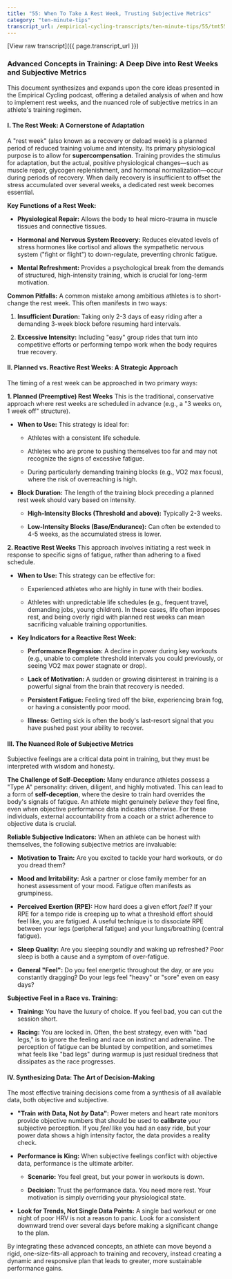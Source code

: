 ```yaml
---
title: "55: When To Take A Rest Week, Trusting Subjective Metrics"
category: "ten-minute-tips"
transcript_url: /empirical-cycling-transcripts/ten-minute-tips/55/tmt55 when to take a rest week and subjective metrics (transcribed on 07-Aug-2025 11-04-13).txt
---
```


[View raw transcript]({{ page.transcript_url }})


### Advanced Concepts in Training: A Deep Dive into Rest Weeks and Subjective Metrics

This document synthesizes and expands upon the core ideas presented in the Empirical Cycling podcast, offering a detailed analysis of when and how to implement rest weeks, and the nuanced role of subjective metrics in an athlete's training regimen.

#### **I. The Rest Week: A Cornerstone of Adaptation**

A "rest week" (also known as a recovery or deload week) is a planned period of reduced training volume and intensity. Its primary physiological purpose is to allow for **supercompensation**. Training provides the stimulus for adaptation, but the actual, positive physiological changes—such as muscle repair, glycogen replenishment, and hormonal normalization—occur during periods of recovery. When daily recovery is insufficient to offset the stress accumulated over several weeks, a dedicated rest week becomes essential.

**Key Functions of a Rest Week:**

-   **Physiological Repair:** Allows the body to heal micro-trauma in muscle tissues and connective tissues.
    
-   **Hormonal and Nervous System Recovery:** Reduces elevated levels of stress hormones like cortisol and allows the sympathetic nervous system ("fight or flight") to down-regulate, preventing chronic fatigue.
    
-   **Mental Refreshment:** Provides a psychological break from the demands of structured, high-intensity training, which is crucial for long-term motivation.
    

**Common Pitfalls:** A common mistake among ambitious athletes is to short-change the rest week. This often manifests in two ways:

1.  **Insufficient Duration:** Taking only 2-3 days of easy riding after a demanding 3-week block before resuming hard intervals.
    
2.  **Excessive Intensity:** Including "easy" group rides that turn into competitive efforts or performing tempo work when the body requires true recovery.
    

#### **II. Planned vs. Reactive Rest Weeks: A Strategic Approach**

The timing of a rest week can be approached in two primary ways:

**1. Planned (Preemptive) Rest Weeks** This is the traditional, conservative approach where rest weeks are scheduled in advance (e.g., a "3 weeks on, 1 week off" structure).

-   **When to Use:** This strategy is ideal for:
    
    -   Athletes with a consistent life schedule.
        
    -   Athletes who are prone to pushing themselves too far and may not recognize the signs of excessive fatigue.
        
    -   During particularly demanding training blocks (e.g., VO2 max focus), where the risk of overreaching is high.
        
-   **Block Duration:** The length of the training block preceding a planned rest week should vary based on intensity.
    
    -   **High-Intensity Blocks (Threshold and above):** Typically 2-3 weeks.
        
    -   **Low-Intensity Blocks (Base/Endurance):** Can often be extended to 4-5 weeks, as the accumulated stress is lower.
        

**2. Reactive Rest Weeks** This approach involves initiating a rest week in response to specific signs of fatigue, rather than adhering to a fixed schedule.

-   **When to Use:** This strategy can be effective for:
    
    -   Experienced athletes who are highly in tune with their bodies.
        
    -   Athletes with unpredictable life schedules (e.g., frequent travel, demanding jobs, young children). In these cases, life often imposes rest, and being overly rigid with planned rest weeks can mean sacrificing valuable training opportunities.
        
-   **Key Indicators for a Reactive Rest Week:**
    
    -   **Performance Regression:** A decline in power during key workouts (e.g., unable to complete threshold intervals you could previously, or seeing VO2 max power stagnate or drop).
        
    -   **Lack of Motivation:** A sudden or growing disinterest in training is a powerful signal from the brain that recovery is needed.
        
    -   **Persistent Fatigue:** Feeling tired off the bike, experiencing brain fog, or having a consistently poor mood.
        
    -   **Illness:** Getting sick is often the body's last-resort signal that you have pushed past your ability to recover.
        

#### **III. The Nuanced Role of Subjective Metrics**

Subjective feelings are a critical data point in training, but they must be interpreted with wisdom and honesty.

**The Challenge of Self-Deception:** Many endurance athletes possess a "Type A" personality: driven, diligent, and highly motivated. This can lead to a form of **self-deception**, where the desire to train hard overrides the body's signals of fatigue. An athlete might genuinely _believe_ they feel fine, even when objective performance data indicates otherwise. For these individuals, external accountability from a coach or a strict adherence to objective data is crucial.

**Reliable Subjective Indicators:** When an athlete can be honest with themselves, the following subjective metrics are invaluable:

-   **Motivation to Train:** Are you excited to tackle your hard workouts, or do you dread them?
    
-   **Mood and Irritability:** Ask a partner or close family member for an honest assessment of your mood. Fatigue often manifests as grumpiness.
    
-   **Perceived Exertion (RPE):** How hard does a given effort _feel_? If your RPE for a tempo ride is creeping up to what a threshold effort should feel like, you are fatigued. A useful technique is to dissociate RPE between your legs (peripheral fatigue) and your lungs/breathing (central fatigue).
    
-   **Sleep Quality:** Are you sleeping soundly and waking up refreshed? Poor sleep is both a cause and a symptom of over-fatigue.
    
-   **General "Feel":** Do you feel energetic throughout the day, or are you constantly dragging? Do your legs feel "heavy" or "sore" even on easy days?
    

**Subjective Feel in a Race vs. Training:**

-   **Training:** You have the luxury of choice. If you feel bad, you can cut the session short.
    
-   **Racing:** You are locked in. Often, the best strategy, even with "bad legs," is to ignore the feeling and race on instinct and adrenaline. The perception of fatigue can be blunted by competition, and sometimes what feels like "bad legs" during warmup is just residual tiredness that dissipates as the race progresses.
    

#### **IV. Synthesizing Data: The Art of Decision-Making**

The most effective training decisions come from a synthesis of all available data, both objective and subjective.

-   **"Train** _**with**_ **Data, Not** _**by**_ **Data":** Power meters and heart rate monitors provide objective numbers that should be used to **calibrate** your subjective perception. If you _feel_ like you had an easy ride, but your power data shows a high intensity factor, the data provides a reality check.
    
-   **Performance is King:** When subjective feelings conflict with objective data, performance is the ultimate arbiter.
    
    -   **Scenario:** You feel great, but your power in workouts is down.
        
    -   **Decision:** Trust the performance data. You need more rest. Your motivation is simply overriding your physiological state.
        
-   **Look for Trends, Not Single Data Points:** A single bad workout or one night of poor HRV is not a reason to panic. Look for a consistent downward trend over several days before making a significant change to the plan.
    

By integrating these advanced concepts, an athlete can move beyond a rigid, one-size-fits-all approach to training and recovery, instead creating a dynamic and responsive plan that leads to greater, more sustainable performance gains.